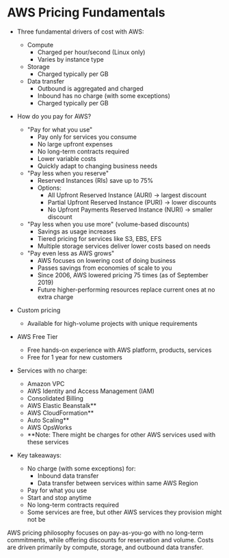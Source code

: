 # AWS Pricing Fundamentals

* Three fundamental drivers of cost with AWS:
  * Compute
    * Charged per hour/second (Linux only)
    * Varies by instance type
  * Storage
    * Charged typically per GB
  * Data transfer
    * Outbound is aggregated and charged
    * Inbound has no charge (with some exceptions)
    * Charged typically per GB

* How do you pay for AWS?
  * "Pay for what you use"
    * Pay only for services you consume
    * No large upfront expenses
    * No long-term contracts required
    * Lower variable costs
    * Quickly adapt to changing business needs
  * "Pay less when you reserve"
    * Reserved Instances (RIs) save up to 75%
    * Options:
      * All Upfront Reserved Instance (AURI) → largest discount
      * Partial Upfront Reserved Instance (PURI) → lower discounts
      * No Upfront Payments Reserved Instance (NURI) → smaller discount
  * "Pay less when you use more" (volume-based discounts)
    * Savings as usage increases
    * Tiered pricing for services like S3, EBS, EFS
    * Multiple storage services deliver lower costs based on needs
  * "Pay even less as AWS grows"
    * AWS focuses on lowering cost of doing business
    * Passes savings from economies of scale to you
    * Since 2006, AWS lowered pricing 75 times (as of September 2019)
    * Future higher-performing resources replace current ones at no extra charge

* Custom pricing
  * Available for high-volume projects with unique requirements

* AWS Free Tier
  * Free hands-on experience with AWS platform, products, services
  * Free for 1 year for new customers

* Services with no charge:
  * Amazon VPC
  * AWS Identity and Access Management (IAM)
  * Consolidated Billing
  * AWS Elastic Beanstalk**
  * AWS CloudFormation**
  * Auto Scaling**
  * AWS OpsWorks
  * **Note: There might be charges for other AWS services used with these services

* Key takeaways:
  * No charge (with some exceptions) for:
    * Inbound data transfer
    * Data transfer between services within same AWS Region
  * Pay for what you use
  * Start and stop anytime
  * No long-term contracts required
  * Some services are free, but other AWS services they provision might not be

AWS pricing philosophy focuses on pay-as-you-go with no long-term commitments, while offering discounts for reservation and volume. Costs are driven primarily by compute, storage, and outbound data transfer.
